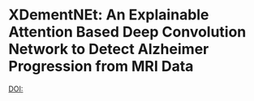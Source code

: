 # XDementNEt: An Explainable Attention Based Deep Convolution Network to Detect Alzheimer Progression from MRI Data 

[DOI: ]([https://www.genome.gov/](https://doi.org/10.48550/arXiv.2505.13906)) 
